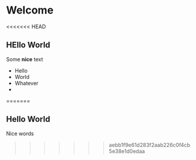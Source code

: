 # Welcome
<<<<<<< HEAD
## HEllo World
Some **nice** text
- Hello
- World
- Whatever
- 
=======
## Hello World
Nice words
>>>>>>> aebb1f9e61d283f2aab226c0f4cb5e38e1d0edaa
